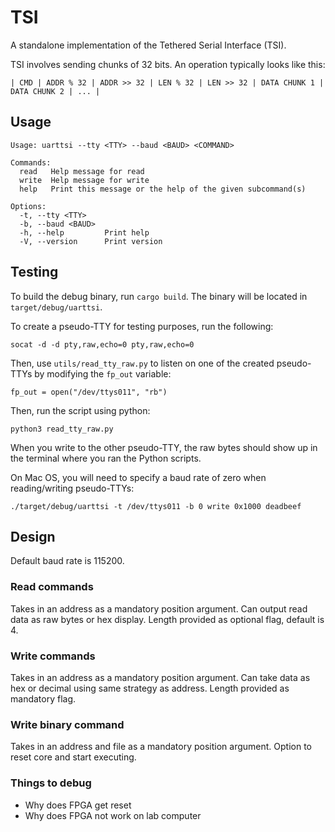 # TSI

A standalone implementation of the Tethered Serial Interface (TSI).

TSI involves sending chunks of 32 bits. An operation typically looks like this:

```
| CMD | ADDR % 32 | ADDR >> 32 | LEN % 32 | LEN >> 32 | DATA CHUNK 1 | DATA CHUNK 2 | ... |
```

## Usage

```
Usage: uarttsi --tty <TTY> --baud <BAUD> <COMMAND>

Commands:
  read   Help message for read
  write  Help message for write
  help   Print this message or the help of the given subcommand(s)

Options:
  -t, --tty <TTY>
  -b, --baud <BAUD>
  -h, --help         Print help
  -V, --version      Print version
```

## Testing

To build the debug binary, run `cargo build`. The binary will be located in `target/debug/uarttsi`.

To create a pseudo-TTY for testing purposes, run the following:

```
socat -d -d pty,raw,echo=0 pty,raw,echo=0
```

Then, use `utils/read_tty_raw.py` to listen on one of the created pseudo-TTYs by modifying the `fp_out`
variable:

```
fp_out = open("/dev/ttys011", "rb")
```

Then, run the script using python:

```
python3 read_tty_raw.py
```

When you write to the other pseudo-TTY, the raw bytes should show up in the terminal where you ran the 
Python scripts.

On Mac OS, you will need to specify a baud rate of zero when reading/writing pseudo-TTYs:

```
./target/debug/uarttsi -t /dev/ttys011 -b 0 write 0x1000 deadbeef
```


## Design

Default baud rate is 115200.

### Read commands

Takes in an address as a mandatory position argument. Can output read data as raw bytes or hex display.
Length provided as optional flag, default is 4.

### Write commands

Takes in an address as a mandatory position argument. Can take data as hex or decimal using same strategy as address.
Length provided as mandatory flag.

### Write binary command

Takes in an address and file as a mandatory position argument. Option to reset core and start executing.

### Things to debug
- Why does FPGA get reset
- Why does FPGA not work on lab computer
